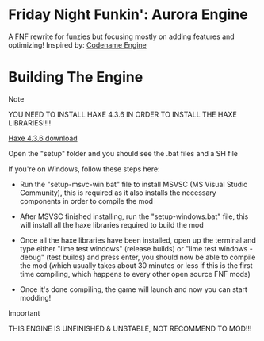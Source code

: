 # Friday Night Funkin': Aurora Engine
A FNF rewrite for funzies but focusing mostly on adding features and optimizing! Inspired by: [Codename Engine](https://github.com/CodenameCrew/CodenameEngine)

# Building The Engine

> [!NOTE] 
> YOU NEED TO INSTALL HAXE 4.3.6 IN ORDER TO INSTALL THE HAXE LIBRARIES!!!!

[Haxe 4.3.6 download](https://haxe.org/download/version/4.3.6/)

Open the "setup" folder and you should see the .bat files and a SH file

If you're on Windows, follow these steps here:

* Run the "setup-msvc-win.bat" file to install MSVSC (MS Visual Studio Community), this is required as it also installs the necessary components in order to compile the mod

* After MSVSC finished installing, run the "setup-windows.bat" file, this will install all the haxe libraries required to build the mod

* Once all the haxe libraries have been installed, open up the terminal and type either "lime test windows" (release builds) or "lime test windows -debug" (test builds) and press enter, you should now be able to compile the mod (which usually takes about 30 minutes or less if this is the first time compiling, which happens to every other open source FNF mods)

* Once it's done compiling, the game will launch and now you can start modding!

> [!IMPORTANT]  
> THIS ENGINE IS UNFINISHED & UNSTABLE, NOT RECOMMEND TO MOD!!!